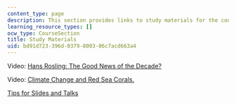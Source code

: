 ```yaml
---
content_type: page
description: This section provides links to study materials for the course.
learning_resource_types: []
ocw_type: CourseSection
title: Study Materials
uid: bd91d723-396d-0379-8003-06c7acd663a4
---
```


Video: [Hans Rosling: The Good News of the Decade?](http://www.ted.com/talks/hans_rosling_the_good_news_of_the_decade.html)

Video: [Climate Change and Red Sea Corals.](http://www.youtube.com/user/AGUvideos#p/u/34/0MhNG9HRj6Y)

[Tips for Slides and Talks](https://web.archive.org/web/20100727001625/http://timna.mines.edu/~klarner/guidelines.html)